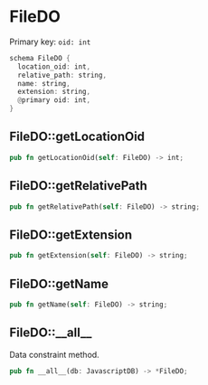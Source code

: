 # FileDO

Primary key: `oid: int`

```rust
schema FileDO {
  location_oid: int,
  relative_path: string,
  name: string,
  extension: string,
  @primary oid: int,
}
```
## FileDO::getLocationOid

```rust
pub fn getLocationOid(self: FileDO) -> int;
```
## FileDO::getRelativePath

```rust
pub fn getRelativePath(self: FileDO) -> string;
```
## FileDO::getExtension

```rust
pub fn getExtension(self: FileDO) -> string;
```
## FileDO::getName

```rust
pub fn getName(self: FileDO) -> string;
```
## FileDO::\_\_all\_\_

Data constraint method.

```rust
pub fn __all__(db: JavascriptDB) -> *FileDO;
```
